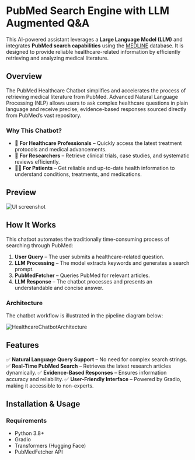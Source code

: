 # PubMed Search Engine with LLM Augmented Q&A

This AI-powered assistant leverages a **Large Language Model (LLM)** and integrates **PubMed search capabilities** using the [MEDLINE](https://www.nlm.nih.gov/medline/medline_overview.html) database. It is designed to provide reliable healthcare-related information by efficiently retrieving and analyzing medical literature.

## Overview
The PubMed Healthcare Chatbot simplifies and accelerates the process of retrieving medical literature from PubMed. Advanced Natural Language Processing (NLP) allows users to ask complex healthcare questions in plain language and receive precise, evidence-based responses sourced directly from PubMed’s vast repository.

### Why This Chatbot?
- 🏥 **For Healthcare Professionals** – Quickly access the latest treatment protocols and medical advancements.
- 🔬 **For Researchers** – Retrieve clinical trials, case studies, and systematic reviews efficiently.
- 👨‍⚕️ **For Patients** – Get reliable and up-to-date health information to understand conditions, treatments, and medications.

## Preview
![UI screenshot](https://github.com/SidEnigma/Healthcare-PubMed-Bot/assets/19359983/94cf7193-e84e-4bbe-9662-57f4135f17d1)

## How It Works
This chatbot automates the traditionally time-consuming process of searching through PubMed:

1. **User Query** – The user submits a healthcare-related question.
2. **LLM Processing** – The model extracts keywords and generates a search prompt.
3. **PubMedFetcher** – Queries PubMed for relevant articles.
4. **LLM Response** – The chatbot processes and presents an understandable and concise answer.

### Architecture
The chatbot workflow is illustrated in the pipeline diagram below:

![HealthcareChatbotArchitecture](https://github.com/SidEnigma/Healthcare-PubMed-Bot/assets/19359983/d7e86d63-7261-4e1a-ab89-ec97a21bf6b8)

## Features
✅ **Natural Language Query Support** – No need for complex search strings.
✅ **Real-Time PubMed Search** – Retrieves the latest research articles dynamically.
✅ **Evidence-Based Responses** – Ensures information accuracy and reliability.
✅ **User-Friendly Interface** – Powered by Gradio, making it accessible to non-experts.

## Installation & Usage

### Requirements
- Python 3.8+
- Gradio
- Transformers (Hugging Face)
- PubMedFetcher API
